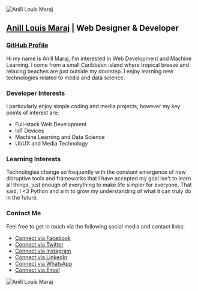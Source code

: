 ![Anill Louis Maraj](https://user-images.githubusercontent.com/103867764/164181573-69609d31-9091-4836-aa62-ce34603d85ac.png)


## [Anill Louis Maraj](https://anillmaraj.github.io) | Web Designer & Developer
### [GitHub Profile](https://github.com/AnillMaraj)

Hi my name is Anill Maraj, I'm interested in Web Development and Machine Learning. I come from a small Caribbean island
where tropical breeze and relaxing beaches are just outside my doorstep. I enjoy learning new technologies related to media and data science.

### Developer Interests
I particularly enjoy simple coding and media projects, however my key points of interest are;
- Full-stack Web Development
- IoT Devices
- Machine Learning and Data Science
- UI/UX and Media Technology

### Learning Interests
Technologies change so frequently with the constant emergence of new disruptive tools and frameworks that I have accepted my goal isn't to learn all things,
just enough of everything to make life simpler for everyone. That said, I <3 Python and aim to grow my understanding of what it can truly do in the future.

### Contact Me
Feel free to get in touch via the following social media and contact links:
- [Connect via Facebook](https://www.facebook.com/AnillMaraj)
- [Connect via Twitter](https://www.twitter.com/AnillMaraj)
- [Connect via Instagram](https://www.instagram.com/AnillMaraj)
- [Connect via LinkedIn](https://www.linkedin.com/in/AnillMaraj/)
- [Connect via WhatsApp](https://wa.me/1868366007)
- [Connect via Email](mailto:anillmaraj@gmail.com)

![Anill Louis Maraj](https://user-images.githubusercontent.com/103867764/164387226-330de18f-f1ba-487b-af7f-cfa1cdc9dedf.png)
